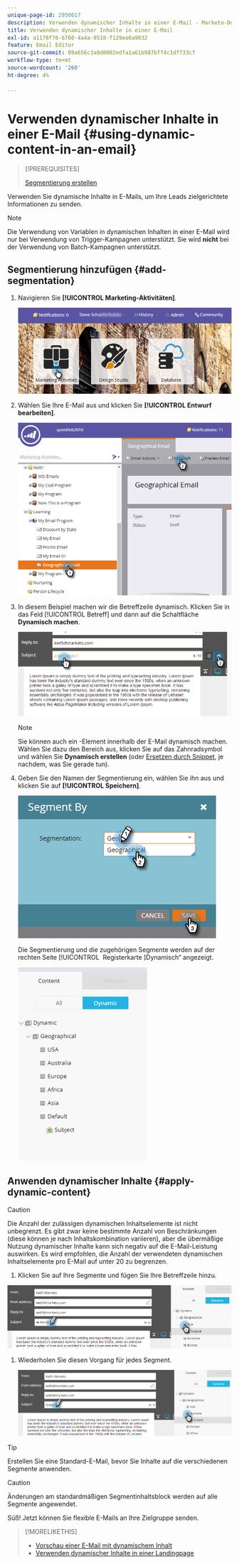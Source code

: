 ```yaml
---
unique-page-id: 2950617
description: Verwenden dynamischer Inhalte in einer E-Mail - Marketo-Dokumente - Produktdokumentation
title: Verwenden dynamischer Inhalte in einer E-Mail
exl-id: a1178f76-6760-4a4a-9510-f129ee6a9032
feature: Email Editor
source-git-commit: 09a656c3a0d0002edfa1a61b987bff4c1dff33cf
workflow-type: tm+mt
source-wordcount: '260'
ht-degree: 4%

---
```


# Verwenden dynamischer Inhalte in einer E-Mail {#using-dynamic-content-in-an-email}

>[!PREREQUISITES]
>
>[Segmentierung erstellen](/help/marketo/product-docs/personalization/segmentation-and-snippets/segmentation/create-a-segmentation.md)

Verwenden Sie dynamische Inhalte in E-Mails, um Ihre Leads zielgerichtete Informationen zu senden.

>[!NOTE]
>
>Die Verwendung von Variablen in dynamischen Inhalten in einer E-Mail wird nur bei Verwendung von Trigger-Kampagnen unterstützt. Sie wird **nicht** bei der Verwendung von Batch-Kampagnen unterstützt.

## Segmentierung hinzufügen {#add-segmentation}

1. Navigieren Sie **[!UICONTROL Marketing-Aktivitäten]**.

   ![](assets/login-marketing-activities.png)

1. Wählen Sie Ihre E-Mail aus und klicken Sie **[!UICONTROL Entwurf bearbeiten]**.

   ![](assets/1.2.png)

1. In diesem Beispiel machen wir die Betreffzeile dynamisch. Klicken Sie in das Feld [!UICONTROL Betreff] und dann auf die Schaltfläche **Dynamisch machen**.

   ![](assets/1.3.png)

   >[!NOTE]
   >
   >Sie können auch ein -Element innerhalb der E-Mail dynamisch machen. Wählen Sie dazu den Bereich aus, klicken Sie auf das Zahnradsymbol und wählen Sie **Dynamisch erstellen** (oder [Ersetzen durch Snippet](/help/marketo/product-docs/personalization/segmentation-and-snippets/snippets/create-a-snippet.md), je nachdem, was Sie gerade tun).

1. Geben Sie den Namen der Segmentierung ein, wählen Sie ihn aus und klicken Sie auf **[!UICONTROL Speichern]**.

   ![](assets/1.4.png)

   Die Segmentierung und die zugehörigen Segmente werden auf der rechten Seite [!UICONTROL &#x200B; Registerkarte &#x200B;]Dynamisch“ angezeigt.

   ![](assets/1.5.png)

## Anwenden dynamischer Inhalte {#apply-dynamic-content}

>[!CAUTION]
>
>Die Anzahl der zulässigen dynamischen Inhaltselemente ist nicht unbegrenzt. Es gibt zwar keine bestimmte Anzahl von Beschränkungen (diese können je nach Inhaltskombination variieren), aber die übermäßige Nutzung dynamischer Inhalte kann sich negativ auf die E-Mail-Leistung auswirken. Es wird empfohlen, die Anzahl der verwendeten dynamischen Inhaltselemente pro E-Mail auf unter 20 zu begrenzen.

1. Klicken Sie auf Ihre Segmente und fügen Sie Ihre Betreffzeile hinzu.

![](assets/2.1.png)

1. Wiederholen Sie diesen Vorgang für jedes Segment.

   ![](assets/2.2.png)

>[!TIP]
>
>Erstellen Sie eine Standard-E-Mail, bevor Sie Inhalte auf die verschiedenen Segmente anwenden.

>[!CAUTION]
>
>Änderungen am standardmäßigen Segmentinhaltsblock werden auf alle Segmente angewendet.

Süß! Jetzt können Sie flexible E-Mails an Ihre Zielgruppe senden.

>[!MORELIKETHIS]
>
>* [Vorschau einer E-Mail mit dynamischem Inhalt](/help/marketo/product-docs/email-marketing/general/functions-in-the-editor/preview-an-email-with-dynamic-content.md)
>* [Verwenden dynamischer Inhalte in einer Landingpage](/help/marketo/product-docs/demand-generation/landing-pages/free-form-landing-pages/use-dynamic-content-in-a-free-form-landing-page.md)
